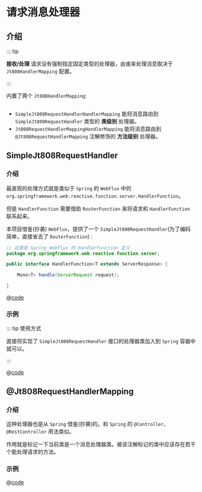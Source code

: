 # 请求消息处理器

## 介绍

::: tip

**接收/处理** 请求没有强制指定固定类型的处理器，由谁来处理消息取决于 `Jt808HandlerMapping` 配置。

:::

内置了两个 `Jt808HandlerMapping`:

<p class="demo">
    <img :src="$withBase('/img/v2/design/jt808-handler-mapping.png')">
</p>

- `SimpleJt808RequestHandlerHandlerMapping` 能将消息路由到 `SimpleJt808RequestHandler` 类型的 **类级别** 处理器。
- `Jt808RequestHandlerMappingHandlerMapping` 能将消息路由到 `@Jt808RequestHandlerMapping` 注解修饰的 **方法级别** 处理器。

## SimpleJt808RequestHandler

### 介绍

最直观的处理方式就是类似于 `Spring` 的 `WebFlux` 中的 `org.springframework.web.reactive.function.server.HandlerFunction`。

但是 `HandlerFunction` 需要借助 `RouterFunction` 来将请求和 `HandlerFunction` 联系起来。

本项目借鉴(抄袭) `WebFlux`，提供了一个  `SimpleJt808RequestHandler`(为了编码简单，直接省去了 `RouterFunction`) :

<CodeGroup>

  <CodeGroupItem title="HandlerFunction(Spring)">

```java
// 这里是 Spring WebFlux 的 HandlerFunction 定义
package org.springframework.web.reactive.function.server;

public interface HandlerFunction<T extends ServerResponse> {

    Mono<T> handle(ServerRequest request);

}
```

  </CodeGroupItem>

  <CodeGroupItem title="SimpleJt808RequestHandler" active>

@[code](@example-src/808/v2/basic/SimpleJt808RequestHandler.java)

  </CodeGroupItem>

</CodeGroup>

### 示例

::: tip 使用方式

直接将实现了 `SimpleJt808RequestHandler` 接口的处理器类加入到 `Spring` 容器中就可以。

:::

@[code](@example-src/808/v2/basic/request-processing/SimpleJt808RequestHandler.java)

## @Jt808RequestHandlerMapping

### 介绍

这种处理器也是从 `Spring` 借鉴(抄袭)的。和 `Spring` 的 `@Controller`、`@RestController` 用法类似。

作用就是标记一下当前类是一个消息处理器类。被该注解标记的类中应该存在若干个能处理请求的方法。

### 示例

@[code](@example-src/808/v2/basic/request-processing/Jt808RequestHandlerAnnotation.java)


